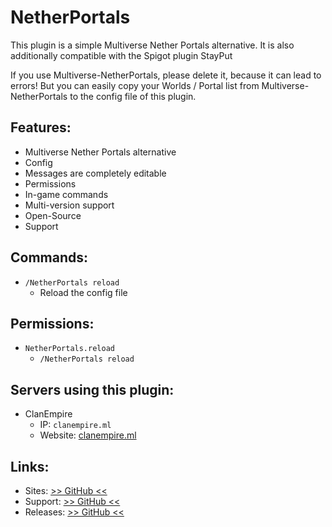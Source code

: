 # NetherPortals
This plugin is a simple Multiverse Nether Portals alternative. It is also additionally compatible with the Spigot plugin StayPut

If you use Multiverse-NetherPortals, please delete it, because it can lead to errors! But you can easily copy your Worlds / Portal list from Multiverse-NetherPortals to the config file of this plugin.

## Features:
- Multiverse Nether Portals alternative
- Config
- Messages are completely editable
- Permissions
- In-game commands
- Multi-version support
- Open-Source
- Support

## Commands:
- `/NetherPortals reload`
	- Reload the config file

## Permissions:
- `NetherPortals.reload`
	- `/NetherPortals reload`

## Servers using this plugin:
- ClanEmpire
	- IP: `clanempire.ml`
	- Website: [clanempire.ml](https://clanempire.ml/)

## Links:
- Sites: [>> GitHub <<](https://github.com/hampoelz/NetherPortals)
- Support: [>> GitHub <<](https://github.com/hampoelz/NetherPortals/issues)
- Releases: [>> GitHub <<](https://github.com/hampoelz/NetherPortals/releases)